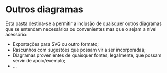 # Outros diagramas

Esta pasta destina-se a permitir a inclusão de quaisquer outros diagramas que se entendam necessários ou convenientes mas que o sejam a nível acessório:
* Exportações para SVG ou outro formato;
* Rascunhos com sugestões que possam vir a ser incorporadas;
* Diagramas provenientes de quaisquer fontes, legalmente, que possam servir de apoio/exemplo;
* ...
